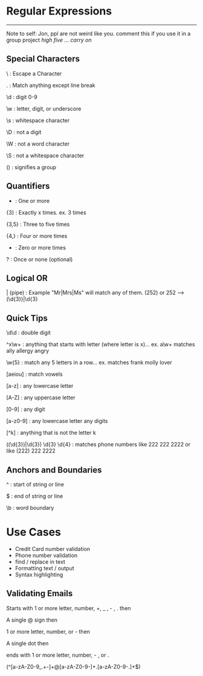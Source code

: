 # Regular Expressions

---

Note to self: Jon, ppl are not weird like you. comment this if you use it in a group project *high five ... carry on*

## Special Characters

\ : Escape a Character

. : Match anything except line break

\d : digit 0-9

\w : letter, digit, or underscore

\s : whitespace character

\D : not a digit

\W : not a word character

\S : not a whitespace character

() : signifies a group

## Quantifiers

+ : One or more

{3} : Exactly x times. ex. 3 times

{3,5} : Three to five times

{4,} : Four or more times

* : Zero or more times

? : Once or none (optional)

## Logical OR

| (pipe) : Example "Mr|Mrs|Ms" will match any of them. (252) or 252 —> \(\d{3}\)|\d{3}

## Quick Tips

\d\d : double digit

^x\w+ : anything that starts with letter (where letter is x)... ex. a\w+ matches ally allergy angry 

\w{5} : match any 5 letters in a row... ex. matches frank molly lover

[aeiou] : match vowels

[a-z] : any lowercase letter

[A-Z] : any uppercase letter

[0-9] : any digit

[a-z0-9] : any lowercase letter any digits

[^k] : anything that is not the letter k

(\(\d{3}\)|\d{3}) \d{3} \d{4} : matches phone numbers like 222 222 2222 or like (222) 222 2222

## Anchors and Boundaries

^ : start of string or line

$ : end of string or line

\b : word boundary

# Use Cases

- Credit Card number validation
- Phone number validation
- find / replace in text
- Formatting text / output
- Syntax highlighting

## Validating Emails

Starts with 1 or more letter, number, +, _ , - , . then

A single @ sign then

1 or more letter, number, or - then

A single dot then

ends with 1 or more letter, number, - , or .

(^[a-zA-Z0-9_.+-]+@[a-zA-Z0-9-]+\.[a-zA-Z0-9-.]+$)